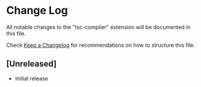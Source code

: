 # Change Log

All notable changes to the "tsc-compiler" extension will be documented in this file.

Check [Keep a Changelog](http://keepachangelog.com/) for recommendations on how to structure this file.

## [Unreleased]

- Initial release